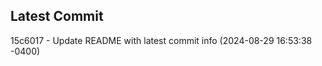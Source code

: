 
## Latest Commit
15c6017 - Update README with latest commit info (2024-08-29 16:53:38 -0400) <Yunxi-Zhou>
